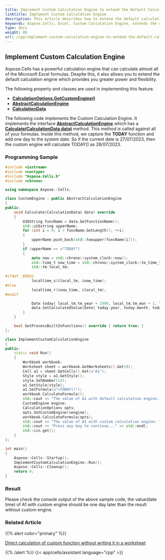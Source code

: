```yaml
---
title: Implement Custom Calculation Engine to extend the Default Calculation Engine of Aspose.Cells with C++
linktitle: Implement Custom Calculation Engine
description: This article describes how to extend the default calculation engine by implementing a custom calculation engine using the Aspose.Cells library with C++. By loading an existing Excel file or creating a new one, we can use the methods provided by Aspose.Cells to implement a custom calculation engine and get the results. Finally, we save the modified Excel file to disk.
keywords: Aspose.Cells, Excel, Custom Calculation Engine, extends the default calculation engine, C++
type: docs
weight: 80
url: /cpp/implement-custom-calculation-engine-to-extend-the-default-calculation-engine-of-aspose-cells/
---
```


## **Implement Custom Calculation Engine**

Aspose.Cells has a powerful calculation engine that can calculate almost all of the Microsoft Excel formulas. Despite this, it also allows you to extend the default calculation engine which provides you greater power and flexibility.

The following property and classes are used in implementing this feature.

- [**CalculationOptions.GetCustomEngine()**](https://reference.aspose.com/cells/cpp/aspose.cells/calculationoptions/getcustomengine/)
- [**AbstractCalculationEngine**](https://reference.aspose.com/cells/cpp/aspose.cells/abstractcalculationengine/)
- [**CalculationData**](https://reference.aspose.com/cells/cpp/aspose.cells/calculationdata/)

The following code implements the Custom Calculation Engine. It implements the interface [**AbstractCalculationEngine**](https://reference.aspose.com/cells/cpp/aspose.cells/abstractcalculationengine/) which has a [**Calculate(CalculationData data)**](https://reference.aspose.com/cells/cpp/aspose.cells/abstractcalculationengine/calculate/) method. This method is called against all of your formulas. Inside this method, we capture the **TODAY** function and add one day to the system date. So if the current date is 27/07/2023, then the custom engine will calculate TODAY() as 28/07/2023.

### **Programming Sample**

```c++
#include <iostream>
#include <cwctype>
#include "Aspose.Cells.h"
#include <chrono>

using namespace Aspose::Cells;

class CustomEngine : public AbstractCalculationEngine
{
public:
    void Calculate(CalculationData& data) override
    {
        U16String funcName = data.GetFunctionName();
        std::u16string upperName;
        for (int i = 0; i < funcName.GetLength(); ++i)
        {
            upperName.push_back(std::towupper(funcName[i]));
        }
		if (upperName == u"TODAY")
		{
			auto now = std::chrono::system_clock::now();
			std::time_t now_time = std::chrono::system_clock::to_time_t(now);
			std::tm local_tm;
			
#ifdef _WIN32
			localtime_s(&local_tm, &now_time);
#else
			localtime_r(&now_time, &local_tm);
#endif

            Date today{ local_tm.tm_year + 1900, local_tm.tm_mon + 1, local_tm.tm_mday };
			data.SetCalculatedValue(Date{ today.year, today.month, today.day + 1 });
		}
    }

    bool GetProcessBuiltInFunctions() override { return true; }
};

class ImplementCustomCalculationEngine
{
public:
    static void Run()
    {
        Workbook workbook;
        Worksheet sheet = workbook.GetWorksheets().Get(0);
        Cell a1 = sheet.GetCells().Get(u"A1");
        Style style = a1.GetStyle();
        style.SetNumber(14);
        a1.SetStyle(style);
        a1.SetFormula(u"=TODAY()");
        workbook.CalculateFormula();
        std::cout << "The value of A1 with default calculation engine: " << a1.GetStringValue().ToUtf8() << std::endl;
        CustomEngine engine;
        CalculationOptions opts;
        opts.SetCustomEngine(&engine);
        workbook.CalculateFormula(opts);
        std::cout << "The value of A1 with custom calculation engine: " << a1.GetStringValue().ToUtf8() << std::endl;
        std::cout << "Press any key to continue..." << std::endl;
        std::cin.get();
    }
};

int main()
{
    Aspose::Cells::Startup();
    ImplementCustomCalculationEngine::Run();
    Aspose::Cells::Cleanup();
    return 0;
}

```

### **Result**

Please check the console output of the above sample code, the value(date time) of A1 with custom engine should be one day later than the result without custom engine.

### **Related Article**

{{% alert color="primary" %}}

[Direct calculation of custom function without writing it in a worksheet](/cells/cpp/direct-calculation-of-custom-function-without-writing-it-in-a-worksheet/)

{{% /alert %}}
{{< app/cells/assistant language="cpp" >}}